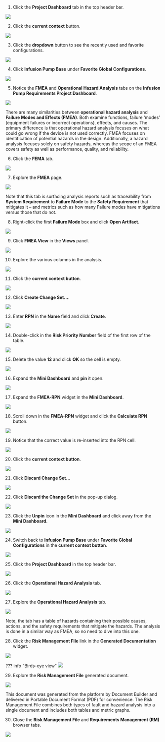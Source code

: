 1. Click the **Project Dashboard** tab in the top header bar.

![](_attachments/ProjectDashboard-2.png)

2. Click the **current context** button.

![](_attachments/CurrentContext-3.png)

3. Click the **dropdown** button to see the recently used and favorite configurations.

![](_attachments/CurrentContext-3-Pulldown.png)

4. Click **Infusion Pump Base** under **Favorite Global Configurations**.

![](_attachments/CurrentContext-3-IPB.png)

5. Notice the **FMEA** and **Operational Hazard Analysis** tabs on the **Infusion Pump Requirements Project Dashboard**.

![](_attachments/DashboardTabs.png)

There are many similarities between **operational hazard analysis** and **Failure Modes and Effects (FMEA)**. Both examine functions, failure ‘modes’ (equipment failures or incorrect operations), effects, and causes. The primary difference is that operational hazard analysis focuses on what could go wrong if the device is not used correctly. FMEA focuses on identification of potential hazards in the design. Additionally, a hazard analysis focuses solely on safety hazards, whereas the scope of an FMEA covers safety as well as performance, quality, and reliability.

6. Click the **FEMA** tab.

![](_attachments/DashboardTabsFEMA.png)

7. Explore the **FMEA** page.

![](_attachments/FEMA.png)

Note that this tab is surfacing analysis reports such as traceability from **System Requirement** to **Failure Mode** to the **Safety Requirement** that mitigates it – and metrics such as how many Failure modes have mitigations versus those that do not.

8. Right-click the first **Failure Mode** box and click **Open Artifact**.

![](_attachments/FMEA-FailureNode.png)

9. Click **FMEA View** in the **Views** panel.

![](_attachments/FMEA-FailureNode-FMEAView.png)

10. Explore the various columns in the analysis.

![](_attachments/FMEA-FailureNode-Explore.png)

11. Click the **current context button**.

![](_attachments/CurrentContext-FEMA.png)

12. Click **Create Change Set...**.

![](_attachments/CurrentContext-FEMA-CreateChangeSet.png)

13. Enter **RPN** in the **Name** field and click **Create**.

![](_attachments/FEMA-NewChangeSet.png)

14. Double-click in the **Risk Priority Number** field of the first row of the table.

![](_attachments/FMEA-1stRow.png)

15. Delete the value **12** and click **OK** so the cell is empty.

![](_attachments/FMEA-EditRPN.png)

16. Expand the **Mini Dashboard** and **pin** it open.

![](_attachments/FMEA-ExpandAndPinMD.png)

17. Expand the **FMEA-RPN** widget in the **Mini Dashboard**.

![](_attachments/FMEA-RPNPanel.png)

18. Scroll down in the **FMEA-RPN** widget and click the **Calculate RPN** button.

![](_attachments/FMEA-RPNPanelExpanded.png)

19. Notice that the correct value is re-inserted into the RPN cell.

![](_attachments/FMEA-RPNReCalculated.png)

20. Click the **current context button**.

![](_attachments/FMEA-CurrentContextToDelete.png)

21. Click **Discard Change Set..**.

![](_attachments/DiscardRPNChangeSet.png)

22. Click **Discard the Change Set** in the pop-up dialog.

![](_attachments/DiscardRPNChangeSetDialog.png)

23. Click the **Unpin** icon in the **Mini Dashboard** and click away from the **Mini Dashboard**.

![](_attachments/FMEA-UnpinMDB.png)

24. Switch back to **Infusion Pump Base** under **Favorite Global Configurations** in the **current context button**.

![](_attachments/ChangeContextIPB.png)

25. Click the **Project Dashboard** in the top header bar.

![](_attachments/TopHeaderBar.png)

26. Click the **Operational Hazard Analysis** tab.

![](_attachments/ProjectDashboardTabs.png)

27. Explore the **Operational Hazard Analysis** tab.

![](_attachments/OHA-Explore.png)

Note, the tab has a table of hazards containing their possible causes, actions, and the safety requirements that mitigate the hazards. The analysis is done in a similar way as FMEA, so no need to dive into this one.

28. Click the **Risk Management File** link in the **Generated Documentation** widget.

![](_attachments/OHA-generatedDocs.png)

??? info "Birds-eye view"
    ![](_attachments/OHA-generatedDocs-BEV.png)

29. Explore the **Risk Management File** generated document.

![](_attachments/OHA-generatedDocument.png)

This document was generated from the platform by Document Builder and delivered in Portable Document Format (PDF) for convenience. The Risk Management File combines both types of fault and hazard analysis into a single document and includes both tables and metric graphs.

30. Close the **Risk Management File** and **Requirements Management (RM)** browser tabs.

![](_attachments/OHA-CloseTab.png)
